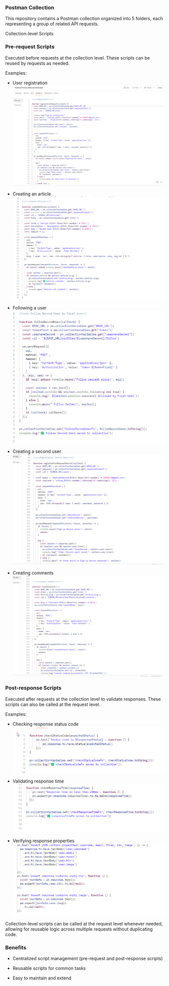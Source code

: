 
### Postman Collection

This repository contains a Postman collection organized into 5 folders, each representing a group of related API requests.

Collection-level Scripts
### Pre-request Scripts

Executed before requests at the collection level. These scripts can be reused by requests as needed.

Examples:
<ls>

* User registration ![screenshot of sample](https://raw.githubusercontent.com/marynakovalenko2390/Maryna-Kovalenko-QA-Engineer/main/Postman/img/Postman_uCQr4xN71v.png)

* Creating an article ![screenshot of sample](https://raw.githubusercontent.com/marynakovalenko2390/Maryna-Kovalenko-QA-Engineer/main/Postman/img/Postman_Anx0kH41P0.png)

* Following a user ![screenshot of sample](https://raw.githubusercontent.com/marynakovalenko2390/Maryna-Kovalenko-QA-Engineer/main/Postman/img/Postman_b4r4Tq2zw7.png)

* Creating a second user ![screenshot of sample](https://raw.githubusercontent.com/marynakovalenko2390/Maryna-Kovalenko-QA-Engineer/main/Postman/img/Postman_x027WomRCn.png)

* Creating comments ![screenshot of sample](https://raw.githubusercontent.com/marynakovalenko2390/Maryna-Kovalenko-QA-Engineer/main/Postman/img/Postman_jpXJq2a1X5.png)

### Post-response Scripts

Executed after requests at the collection level to validate responses. These scripts can also be called at the request level.

Examples:
<ls>

* Checking response status code ![screenshot of sample](https://raw.githubusercontent.com/marynakovalenko2390/Maryna-Kovalenko-QA-Engineer/main/Postman/img/Postman_kxja3MYSRL.png)

* Validating response time ![screenshot of sample](https://raw.githubusercontent.com/marynakovalenko2390/Maryna-Kovalenko-QA-Engineer/main/Postman/img/Postman_OVfjPK9Cr7.png)

* Verifying response properties ![screenshot of sample](https://raw.githubusercontent.com/marynakovalenko2390/Maryna-Kovalenko-QA-Engineer/main/Postman/img/Postman_nBJZbaOJJC.png)


Collection-level scripts can be called at the request level whenever needed, allowing for reusable logic across multiple requests without duplicating code.

### Benefits
<ls>

* Centralized script management (pre-request and post-response scripts)

* Reusable scripts for common tasks

* Easy to maintain and extend

